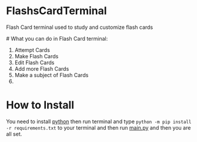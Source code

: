 # FlashsCardTerminal
<p>Flash Card terminal used to study and customize flash cards</p>
# What you can do in Flash Card terminal:
<ol>
  <li>Attempt Cards</li>
  <li>Make Flash Cards</li>
  <li>Edit Flash Cards</li>
  <li>Add more Flash Cards</li>
  <li>Make a subject of Flash Cards</li>
  <li>
</ol>

# How to Install
<p>You need to install <a href="https://www.python.org/downloads/">python</a> then run terminal and type <code>python -m pip install -r requirements.txt</code> to your terminal and then run <a href="https://github.com/GerroPogi/FlashsCardTerminal/blob/main/main.py">main.py</a> and then you are all set.</p>
